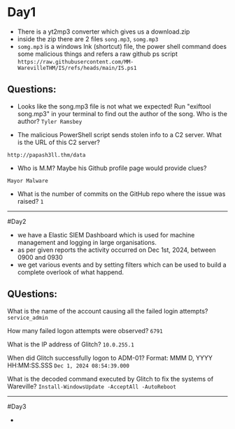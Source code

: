# Day1

- There is a yt2mp3 converter which gives us a download.zip
- inside the zip there are 2 files `song.mp3`, `somg.mp3`
- `somg.mp3` is a windows lnk (shortcut) file, the power shell command does some malicious things and refers a raw github ps script `https://raw.githubusercontent.com/MM-WarevilleTHM/IS/refs/heads/main/IS.ps1`


## Questions: 
- Looks like the song.mp3 file is not what we expected! Run "exiftool song.mp3" in your terminal to find out the author of the song. Who is the author? 
`Tyler Ramsbey`

- The malicious PowerShell script sends stolen info to a C2 server. What is the URL of this C2 server?

`http://papash3ll.thm/data`


- Who is M.M? Maybe his Github profile page would provide clues?

`Mayor Malware`

- What is the number of commits on the GitHub repo where the issue was raised?
`1`

---

#Day2
- we have a Elastic SIEM Dashboard which is used for machine management and logging in large organisations.
- as per given reports the activity occurred on Dec 1st, 2024, between 0900 and 0930
- we get various events and by setting filters which can be used to build a complete overlook of what happend. 


## QUestions:


What is the name of the account causing all the failed login attempts?
`service_admin`

How many failed logon attempts were observed?
`6791`

What is the IP address of Glitch?
`10.0.255.1`

When did Glitch successfully logon to ADM-01? Format: MMM D, YYYY HH:MM:SS.SSS
`Dec 1, 2024 08:54:39.000`

What is the decoded command executed by Glitch to fix the systems of Wareville?
`Install-WindowsUpdate -AcceptAll -AutoReboot`

---

#Day3

- 

